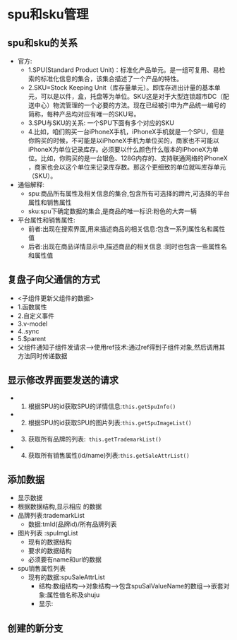 # spu和sku管理

## spu和sku的关系

- 官方:
  - 1.SPU(Standard Product Unit)：标准化产品单元。是一组可复用、易检索的标准化信息的集合，该集合描述了一个产品的特性。
  - 2.SKU=Stock Keeping Unit（库存量单元）。即库存进出计量的基本单元，可以是以件，盒，托盘等为单位。SKU这是对于大型连锁超市DC（配送中心）物流管理的一个必要的方法。现在已经被引申为产品统一编号的简称，每种产品均对应有唯一的SKU号。
  - 3.SPU与SKU的关系: 一个SPU下面有多个对应的SKU
  - 4.比如，咱们购买一台iPhoneX手机，iPhoneX手机就是一个SPU，但是你购买的时候，不可能是以iPhoneX手机为单位买的，商家也不可能以iPhoneX为单位记录库存。必须要以什么颜色什么版本的iPhoneX为单位。比如，你购买的是一台银色、128G内存的、支持联通网络的iPhoneX ，商家也会以这个单位来记录库存数。那这个更细致的单位就叫库存单元（SKU）。
- 通俗解释:
  - spu:商品所有属性及相关信息的集合,包含所有可选择的蹄片,可选择的平台属性和销售属性
  - sku:spu下确定数据的集合,是商品的唯一标识:粉色的大奔一辆
- 平台属性和销售属性:
  - 前者:出现在搜索界面,用来描述商品的相关信息:包含一系列属性名和属性值
  - 后者:出现在商品详情显示中,描述商品的相关信息 :同时也包含一些属性名和属性值

## 复盘子向父通信的方式

- <子组件更新父组件的数据>
- 1.函数属性
- 2.自定义事件
- 3.v-model
- 4..sync
- 5.$parent
- 父组件通知子组件发请求-->使用ref技术:通过ref得到子组件对象,然后调用其方法同时传递数据

## 显示修改界面要发送的请求

- 1. 根据SPU的id获取SPU的详情信息:`this.getSpuInfo()`
- 2. 根据SPU的id获取SPU的图片列表:`this.getSpuImageList()`
- 3. 获取所有品牌的列表:` this.getTrademarkList()`
- 4. 获取所有销售属性(id/name)列表:`this.getSaleAttrList()`

## 添加数据

- 显示数据
- 根据数据结构,显示相应 的数据
- 品牌列表:trademarkList
  - 数据:tmId(品牌id)/所有品牌列表
- 图片列表 :spuImgList
  - 现有的数据结构
  - 要求的数据结构
  - 必须要有name和url的数据
- spu销售属性列表
  - 现有的数据:spuSaleAttrList
    - 结构:数组结构-->对象结构-->包含spuSalValueName的数组-->嵌套对象:属性值名称及shuju
    - 显示: 

## 创建的新分支